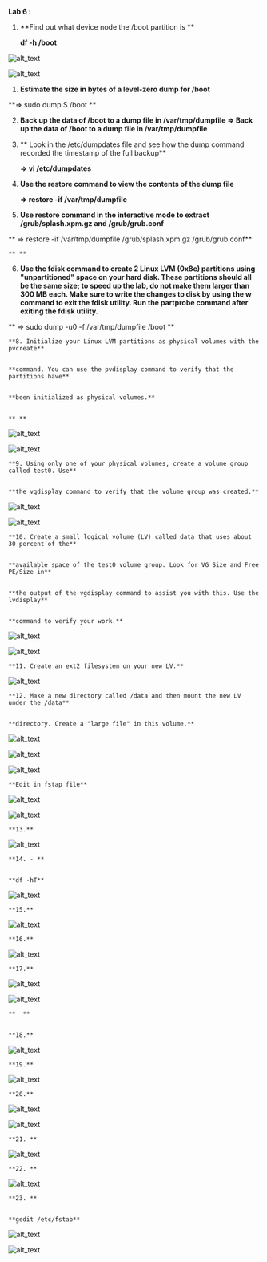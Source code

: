 <!-- Output copied to clipboard! -->

<!-- You have some errors, warnings, or alerts. If you are using reckless mode, turn it off to see inline alerts.
* ERRORs: 0
* WARNINGs: 0
* ALERTS: 34 -->

**Lab 6 :**

1. **Find out what device node the /boot partition is **

   **df -h /boot**

![alt_text](images/image1.png "image_tooltip")

![alt_text](images/image2.png "image_tooltip")

1. **Estimate the size in bytes of a level-zero dump for /boot**

**=> sudo dump S /boot **

2. **Back up the data of /boot to a dump file in /var/tmp/dumpfile => Back up the data of /boot to a dump file in /var/tmp/dumpfile**
3. ** Look in the /etc/dumpdates file and see how the dump command recorded the timestamp of the full backup**

   **=> vi /etc/dumpdates**

4. **Use the restore command to view the contents of the dump file**

   **=> restore -if /var/tmp/dumpfile**

5. **Use restore command in the interactive mode to extract /grub/splash.xpm.gz and /grub/grub.conf**

** => restore -if /var/tmp/dumpfile /grub/splash.xpm.gz /grub/grub.conf**

    ** **

6. **Use the fdisk command to create 2 Linux LVM (0x8e) partitions using "unpartitioned" space on your hard disk. These partitions should all be the same size; to speed up the lab, do not make them larger than 300 MB each. Make sure to write the changes to disk by using the w command to exit the fdisk utility. Run the partprobe command after exiting the fdisk utility.**

** => sudo dump -u0 -f /var/tmp/dumpfile /boot **

    **8. Initialize your Linux LVM partitions as physical volumes with the pvcreate**


    **command. You can use the pvdisplay command to verify that the partitions have**


    **been initialized as physical volumes.**


    ** **

![alt_text](images/image3.png "image_tooltip")

![alt_text](images/image4.png "image_tooltip")

    **9. Using only one of your physical volumes, create a volume group called test0. Use**


    **the vgdisplay command to verify that the volume group was created.**

![alt_text](images/image5.png "image_tooltip")

![alt_text](images/image6.png "image_tooltip")

    **10. Create a small logical volume (LV) called data that uses about 30 percent of the**


    **available space of the test0 volume group. Look for VG Size and Free PE/Size in**


    **the output of the vgdisplay command to assist you with this. Use the lvdisplay**


    **command to verify your work.**

![alt_text](images/image7.png "image_tooltip")

![alt_text](images/image8.png "image_tooltip")

    **11. Create an ext2 filesystem on your new LV.**

![alt_text](images/image9.png "image_tooltip")

    **12. Make a new directory called /data and then mount the new LV under the /data**


    **directory. Create a "large file" in this volume.**

![alt_text](images/image10.png "image_tooltip")

![alt_text](images/image11.png "image_tooltip")

![alt_text](images/image12.png "image_tooltip")

    **Edit in fstap file**

![alt_text](images/image13.png "image_tooltip")

![alt_text](images/image14.png "image_tooltip")

    **13.**

![alt_text](images/image15.png "image_tooltip")

    **14. - **


    **df -hT**

![alt_text](images/image16.png "image_tooltip")

    **15.**

![alt_text](images/image17.png "image_tooltip")

    **16.**

![alt_text](images/image18.png "image_tooltip")

    **17.**

![alt_text](images/image19.png "image_tooltip")

![alt_text](images/image20.png "image_tooltip")

    **	**


    **18.**

![alt_text](images/image21.png "image_tooltip")

    **19.**

![alt_text](images/image22.png "image_tooltip")

    **20.**

![alt_text](images/image23.png "image_tooltip")

![alt_text](images/image24.png "image_tooltip")


    **21. **

![alt_text](images/image25.png "image_tooltip")

    **22. **

![alt_text](images/image26.png "image_tooltip")

    **23. **


    **gedit /etc/fstab**

![alt_text](images/image27.png "image_tooltip")

![alt_text](images/image28.png "image_tooltip")

